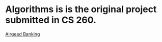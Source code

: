 
# Algorithms is is the original project submitted in CS 260.

[Airgead Banking](https://github.com/JaijayS/CS210_Project2-)
